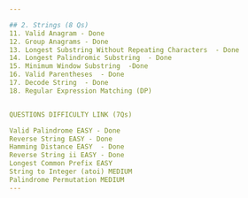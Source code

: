 ```yaml
---

## 2. Strings (8 Qs)
11. Valid Anagram - Done
12. Group Anagrams - Done
13. Longest Substring Without Repeating Characters  - Done
14. Longest Palindromic Substring  - Done
15. Minimum Window Substring  -Done
16. Valid Parentheses  - Done
17. Decode String  - Done
18. Regular Expression Matching (DP) 


QUESTIONS DIFFICULTY LINK (7Qs)

Valid Palindrome EASY - Done
Reverse String EASY - Done
Hamming Distance EASY  - Done
Reverse String ii EASY - Done
Longest Common Prefix EASY
String to Integer (atoi) MEDIUM
Palindrome Permutation MEDIUM
---
```


